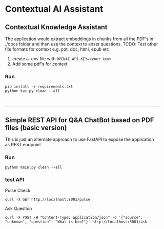 # Contextual AI Assistant

## Contextual Knowledge Assistant

The application would extract embeddings in chunks from all the PDF's in ./docs folder and then use the context to anser questions.
TODO: Test other file formats for context e.g. ppt, doc, html, epub etc

1. create a .env file with `OPENAI_API_KEY=<your key>`
2. Add some pdf's for context

### Run

```
pip install -r requirements.txt
python kai.py clean --all
```

<br/>
<hr/>

## Simple REST API for Q&amp;A ChatBot based on PDF files (basic version)

This is just an alternate approach to use FastAPI to expose the application as REST endpoint

### Run

```
python main.py clean --all
```

### test API

Pulse Check

```
curl -X GET http://localhost:8001/pulse
```

Ask Question

```
curl -X POST -H "Content-Type: application/json" -d '{"source": "unknown", "question": "What is boo?"}' http://localhost:8001/ask
```

